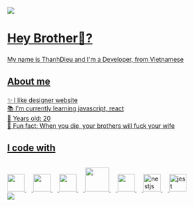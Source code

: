 <animated-image data-catalyst="" style="width: 100%;"><a href="https://github.com/404" data-target="animated-image.originalLink"><img src="https://user-images.githubusercontent.com/73097560/115834477-dbab4500-a447-11eb-908a-139a6edaec5c.gif" style="max-width: 100%; display: inline-block;" data-target="animated-image.originalImage"></a>
      <span class="AnimatedImagePlayer" data-target="animated-image.player" hidden="">
        <a data-target="animated-image.replacedLink" class="AnimatedImagePlayer-images" href="https://github.com/404" target="_blank">
          </animated-image>
<h1 align="left">Hey Brother👋?</h1>

###
<p align="left">My name is ThanhDieu and I'm a Developer, from Vietnamese</p>

###

<h2 align="left">About me</h2>

###

<p align="left">✨ I like designer website<br>📚 I'm currently learning javascript, react<br>🎯 Years old: 20<br>🎲 Fun fact: When you die, your brothers will fuck your wife</p>

###

<h2 align="left">I code with</h2>

###
<div align="left">
  <img src="https://upload.wikimedia.org/wikipedia/commons/thumb/3/38/HTML5_Badge.svg/800px-HTML5_Badge.svg.png" height="40" alt=""  />
  <img width="12" />
  <img src="https://upload.wikimedia.org/wikipedia/commons/thumb/6/62/CSS3_logo.svg/800px-CSS3_logo.svg.png" height="40" alt=""  />
  <img width="12" />
  <img src="https://cdn.jsdelivr.net/gh/devicons/devicon/icons/react/react-original.svg" height="40" alt=""  />
  <img width="12" />
  <img src="https://static.vecteezy.com/system/resources/previews/027/127/560/original/javascript-logo-javascript-icon-transparent-free-png.png" height="55" alt="" style="margin-top: 10px;"  />
  <img width="12" />
  <img src="https://seeklogo.com/images/E/elephpant-mascot-php-logo-4C78D1AC4E-seeklogo.com.png?v=638245916460000000" height="40" alt=""  />
  <img width="12" />
  <img src="https://cdn.jsdelivr.net/gh/devicons/devicon/icons/nestjs/nestjs-plain.svg" height="40" alt="nestjs logo"  />
  <img width="12" />
  <img src="https://cdn.jsdelivr.net/gh/devicons/devicon/icons/jest/jest-plain.svg" height="40" alt="jest logo"  />
</div>
<animated-image data-catalyst="" style="width: 100%;"><a href="https://github.com/404" data-target="animated-image.originalLink"><img src="https://user-images.githubusercontent.com/73097560/115834477-dbab4500-a447-11eb-908a-139a6edaec5c.gif" style="max-width: 100%; display: inline-block;" data-target="animated-image.originalImage"></a>
      <span class="AnimatedImagePlayer" data-target="animated-image.player" hidden="">
        <a data-target="animated-image.replacedLink" class="AnimatedImagePlayer-images" href="https://github.com/404" target="_blank">
          </animated-image>
